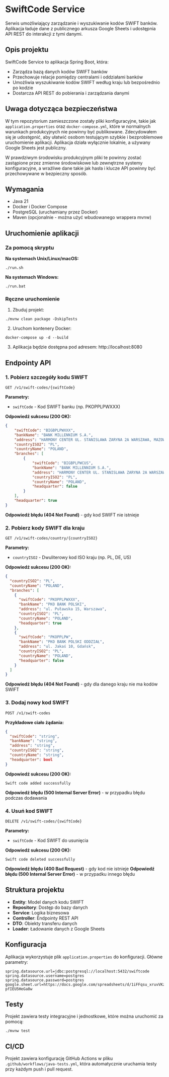 # SwiftCode Service

Serwis umożliwiający zarządzanie i wyszukiwanie kodów SWIFT banków. Aplikacja ładuje dane z publicznego arkusza Google Sheets i udostępnia API REST do interakcji z tymi danymi.

## Opis projektu

SwiftCode Service to aplikacja Spring Boot, która:
- Zarządza bazą danych kodów SWIFT banków
- Przechowuje relacje pomiędzy centralami i oddziałami banków
- Umożliwia wyszukiwanie kodów SWIFT według kraju lub bezpośrednio po kodzie
- Dostarcza API REST do pobierania i zarządzania danymi

## Uwaga dotycząca bezpieczeństwa

W tym repozytorium zamieszczone zostały pliki konfiguracyjne, takie jak `application.properties` oraz `docker-compose.yml`, które w normalnych warunkach produkcyjnych nie powinny być publikowane. Zdecydowałem się je udostępnić, aby ułatwić osobom testującym szybkie i bezproblemowe uruchomienie aplikacji. Aplikacja działa wyłącznie lokalnie, a używany Google Sheets jest publiczny.

W prawdziwym środowisku produkcyjnym pliki te powinny zostać zastąpione przez zmienne środowiskowe lub zewnętrzne systemy konfiguracyjne, a wrażliwe dane takie jak hasła i klucze API powinny być przechowywane w bezpieczny sposób.

## Wymagania

- Java 21
- Docker i Docker Compose
- PostgreSQL (uruchamiany przez Docker)
- Maven (opcjonalnie - można użyć wbudowanego wrappera mvnw)

## Uruchomienie aplikacji

### Za pomocą skryptu

**Na systemach Unix/Linux/macOS:**
```
./run.sh
```

**Na systemach Windows:**
```
./run.bat
```

### Ręczne uruchomienie

1. Zbuduj projekt:
```
./mvnw clean package -DskipTests
```

2. Uruchom kontenery Docker:
```
docker-compose up -d --build
```

3. Aplikacja będzie dostępna pod adresem: http://localhost:8080

## Endpointy API

### 1. Pobierz szczegóły kodu SWIFT

```
GET /v1/swift-codes/{swiftCode}
```

**Parametry:**
- `swiftCode` - Kod SWIFT banku (np. PKOPPLPWXXX)

**Odpowiedź sukcesu (200 OK):**
```json
{
    "swiftCode": "BIGBPLPWXXX",
    "bankName": "BANK MILLENNIUM S.A.",
    "address": "HARMONY CENTER UL. STANISLAWA ZARYNA 2A WARSZAWA, MAZOWIECKIE, 02-593",
    "countryISO2": "PL",
    "countryName": "POLAND",
    "branches": [
        {
            "swiftCode": "BIGBPLPWCUS",
            "bankName": "BANK MILLENNIUM S.A.",
            "address": "HARMONY CENTER UL. STANISLAWA ZARYNA 2A WARSZAWA, MAZOWIECKIE, 02-593",
            "countryISO2": "PL",
            "countryName": "POLAND",
            "headquarter": false
        }
    ],
    "headquarter": true
}
```

**Odpowiedź błędu (404 Not Found)** - gdy kod SWIFT nie istnieje

### 2. Pobierz kody SWIFT dla kraju

```
GET /v1/swift-codes/country/{countryISO2}
```

**Parametry:**
- `countryISO2` - Dwuliterowy kod ISO kraju (np. PL, DE, US)

**Odpowiedź sukcesu (200 OK):**
```json
{
  "countryISO2": "PL",
  "countryName": "POLAND",
  "branches": [
    {
      "swiftCode": "PKOPPLPWXXX",
      "bankName": "PKO BANK POLSKI",
      "address": "ul. Puławska 15, Warszawa",
      "countryISO2": "PL",
      "countryName": "POLAND",
      "headquarter": true
    },
    {
      "swiftCode": "PKOPPLPW",
      "bankName": "PKO BANK POLSKI ODDZIAŁ",
      "address": "ul. Jakaś 10, Gdańsk",
      "countryISO2": "PL",
      "countryName": "POLAND",
      "headquarter": false
    }
  ]
}
```

**Odpowiedź błędu (404 Not Found)** - gdy dla danego kraju nie ma kodów SWIFT

### 3. Dodaj nowy kod SWIFT

```
POST /v1/swift-codes
```

**Przykładowe ciało żądania:**
```json
{
  "swiftCode": "string",
  "bankName": "string",
  "address": "string",
  "countryISO2": "string",
  "countryName": "string",
  "headquarter": bool
}
```

**Odpowiedź sukcesu (200 OK):**
```
Swift code added successfully
```

**Odpowiedź błędu (500 Internal Server Error)** - w przypadku błędu podczas dodawania

### 4. Usuń kod SWIFT

```
DELETE /v1/swift-codes/{swiftCode}
```

**Parametry:**
- `swiftCode` - Kod SWIFT do usunięcia

**Odpowiedź sukcesu (200 OK):**
```
Swift code deleted successfully
```

**Odpowiedź błędu (400 Bad Request)** - gdy kod nie istnieje
**Odpowiedź błędu (500 Internal Server Error)** - w przypadku innego błędu

## Struktura projektu

- **Entity**: Model danych kodu SWIFT
- **Repository**: Dostęp do bazy danych
- **Service**: Logika biznesowa
- **Controller**: Endpointy REST API
- **DTO**: Obiekty transferu danych
- **Loader**: Ładowanie danych z Google Sheets

## Konfiguracja

Aplikacja wykorzystuje plik `application.properties` do konfiguracji. Główne parametry:

```
spring.datasource.url=jdbc:postgresql://localhost:5432/swiftcode
spring.datasource.username=postgres
spring.datasource.password=postgres
google.sheet.url=https://docs.google.com/spreadsheets/d/1iFFqsu_xruvVKzXAadAAlDBpIuU51v-pfIEU5HeGa8w
```

## Testy

Projekt zawiera testy integracyjne i jednostkowe, które można uruchomić za pomocą:

```
./mvnw test
```


## CI/CD

Projekt zawiera konfigurację GitHub Actions w pliku `.github/workflows/java-tests.yml`, która automatycznie uruchamia testy przy każdym push i pull request.
